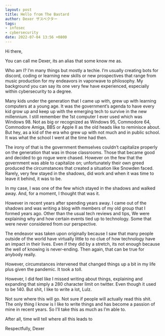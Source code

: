 ```yaml
---
layout: post
title: Hello from The Bastard
author: Dexer ザスペクター
tags:
- infosec
- cybersecurity
date: 2022-07-04 13:56 +0800
---
```

Hi there,

You can call me Dexer, its an alias that some know me as.

Who am I? I’m many things but mostly a techie. I’m usually creating bots for discord, coding or learning new skills or new prospectives that range from music production for my endeavors in vaporwave to philosophy. My background you can say its one very few have experienced, especially within cybersecurity to a degree.

Many kids under the generation that I came up with, grew up with learning computers at a young age. It was the government’s agenda to have every kid grow up and keep up with the emerging tech to survive in the new millennium. I still remember the 1st computer I ever used which was Windows 98. Not as big or recognized as Windows 95, Commodore 64, Commodore Amiga, BBS or Apple II as the old heads like to reminisce about. But hey, as a kid of the era who grew up with not much and in public school. It was what the school I went at the time had then.

The irony of that is the government themselves couldn’t capitalize properly on the generation that was in those classrooms. Those that became good and decided to go rogue were chased. However on the few that the government was able to capitalize on; unfortunately their own greed produced the circumstances that created a situation like Snowden faced. Rarely, very few stayed in the shadows, did work and when it was time to leave it behind, it was to be.

In my case, I was one of the few which stayed in the shadows and walked away. And, for a moment, I thought that was it.

However in recent years after spending years away. I came out of the shadows and was writing a blog with members of my old group that I formed years ago. Other than the usual tech reviews and tips, We were explaining why and how certain events tied up to technology. Some that were never considered from our perspective.

The endeavor was taken upon originally because I saw that many people outside of the world have virtually little to no clue of how technology have an impact in their lives. Even if they did by a stretch, its not enough because the well of knowing is never-ending. Then again, that can be true for anybody really.

However, circumstances intervened that changed things up a bit in my life plus given the pandemic. It took a toll.

However, I did feel like I missed writing about things, explaining and expanding that simply a 280 character limit on twitter. Even though it used to be 140. But shit, I like to write a lot, Lulz.

Not sure where this will go. Not sure if people will actually read this shit. The only thing I know is I like to write things and has become a passion of mine in recent years. So I’ll take this as much as I’m able to.

After all, time will tell where all this leads to

Respectfully, 
Dexer
